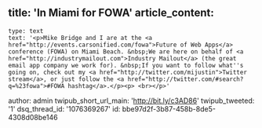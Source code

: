 title: 'In Miami for FOWA'
article_content:
  -
    type: text
    text: '<p>Mike Bridge and I are at the <a href="http://events.carsonified.com/fowa">Future of Web Apps</a> conference (FOWA) on Miami Beach. &nbsp;We are here on behalf of <a href="http://industrymailout.com">Industry Mailout</a> (the great email app company we work for). &nbsp;If you want to follow what''s going on, check out my <a href="http://twitter.com/mijustin">Twitter stream</a>, or just follow the <a href="http://twitter.com/#search?q=%23fowa">#FOWA hashtag</a>.</p><p> <br></p>'
author: admin
twipub_short_url_main: 'http://bit.ly/c3AD86'
twipub_tweeted: '1'
dsq_thread_id: '1076369267'
id: bbe97d2f-3b87-458b-8de5-4308d08be146
